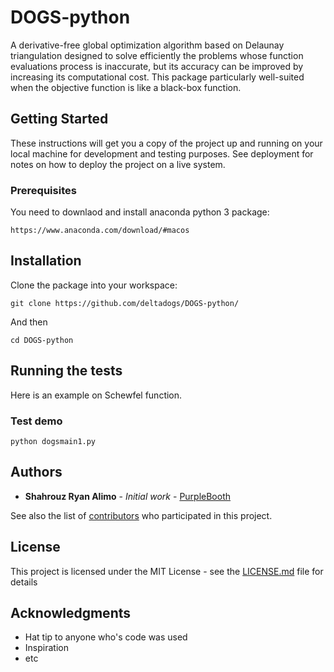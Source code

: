 # DOGS-python

A derivative-free global optimization algorithm based on Delaunay triangulation designed to solve efficiently the problems whose function evaluations process is inaccurate, but its accuracy can be improved by increasing its computational cost. This package particularly well-suited when the objective function is like a black-box function.

## Getting Started

These instructions will get you a copy of the project up and running on your local machine for development and testing purposes. See deployment for notes on how to deploy the project on a live system.

### Prerequisites
You need to downlaod and install anaconda python 3 package:

```
https://www.anaconda.com/download/#macos
```

## Installation
Clone the package into your workspace:

```
git clone https://github.com/deltadogs/DOGS-python/
```

And then 

```
cd DOGS-python
```


## Running the tests

Here is an example on Schewfel function. 

### Test demo


```
python dogsmain1.py
```



## Authors

* **Shahrouz Ryan Alimo** - *Initial work* - [PurpleBooth](https://github.com/salimoha)

See also the list of [contributors](https://github.com/your/project/contributors) who participated in this project.

## License

This project is licensed under the MIT License - see the [LICENSE.md](LICENSE.md) file for details

## Acknowledgments

* Hat tip to anyone who's code was used
* Inspiration
* etc



